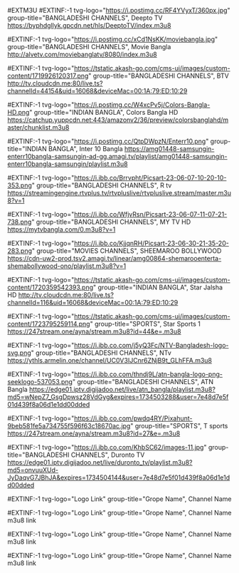 #EXTM3U
#EXTINF:-1 tvg-logo="https://i.postimg.cc/RF4YVyxT/360px.jpg" group-title="BANGLADESHI CHANNELS", Deepto TV
https://byphdgllyk.gpcdn.net/hls/DeeptoTV/index.m3u8

#EXTINF:-1 tvg-logo="https://i.postimg.cc/xCd1NsKK/moviebangla.jpg" group-title="BANGLADESHI CHANNELS", Movie Bangla
http://alvetv.com/moviebanglatv/8080/index.m3u8

#EXTINF:-1 tvg-logo="https://tstatic.akash-go.com/cms-ui/images/custom-content/1719926120317.png" group-title="BANGLADESHI CHANNELS", BTV
http://tv.cloudcdn.me:80/live.ts?channelId=44154&uid=16068&deviceMac=00:1A:79:ED:10:29

#EXTINF:-1 tvg-logo="https://i.postimg.cc/W4xcPv5j/Colors-Bangla-HD.png" group-title="INDIAN BANGLA", Colors Bangla HD
https://catchup.yuppcdn.net:443/amazonv2/36/preview/colorsbanglahd/master/chunklist.m3u8

#EXTINF:-1 tvg-logo="https://i.postimg.cc/QtpDWpzN/Enterr10.png" group-title="INDIAN BANGLA", Inter 10 Bangla
https://amg01448-samsungin-enterr10bangla-samsungin-ad-gg.amagi.tv/playlist/amg01448-samsungin-enterr10bangla-samsungin/playlist.m3u8

#EXTINF:-1 tvg-logo="https://i.ibb.co/Brrvpht/Picsart-23-06-07-10-20-10-353.png" group-title="BANGLADESHI CHANNELS", R tv
https://streamingengine.rtvplus.tv/rtvpluslive/rtvpluslive.stream/master.m3u8?v=1

#EXTINF:-1 tvg-logo="https://i.ibb.co/WfjvRsn/Picsart-23-06-07-11-07-21-738.png" group-title="BANGLADESHI CHANNELS", MY TV HD
https://mytvbangla.com/0.m3u8?v=1

#EXTINF:-1 tvg-logo="https://i.ibb.co/KjjqnRH/Picsart-23-06-30-21-35-20-283.png" group-title="MOVIES CHANNELS", SHEEMAROO BOLLYWOOD
https://cdn-uw2-prod.tsv2.amagi.tv/linear/amg00864-shemarooenterta-shemabollywood-ono/playlist.m3u8?v=1

#EXTINF:-1 tvg-logo="https://tstatic.akash-go.com/cms-ui/images/custom-content/1720359542393.png" group-title="INDIAN BANGLA", Star Jalsha HD
http://tv.cloudcdn.me:80/live.ts?channelId=116&uid=16068&deviceMac=00:1A:79:ED:10:29

#EXTINF:-1 tvg-logo="https://tstatic.akash-go.com/cms-ui/images/custom-content/1723795259114.png" group-title="SPORTS", Star Sports 1
https://247stream.one/ayna/stream.m3u8?id=44&e=.m3u8

#EXTINF:-1 tvg-logo="https://i.ibb.co.com/j5yQ3Fc/NTV-Bangladesh-logo-svg.png" group-title="BANGLADESHI CHANNELS", NTv
https://ythls.armelin.one/channel/UC0V3IJCnr6ZNjB9t_GLhFFA.m3u8

#EXTINF:-1 tvg-logo="https://i.ibb.co.com/thndj9L/atn-bangla-logo-png-seeklogo-537053.png" group-title="BANGLADESHI CHANNELS", ATN Bangla 
https://edge01.iptv.digijadoo.net/live/atn_bangla/playlist.m3u8?md5=wNepZ7_GsgDpwsz28VdGyg&expires=1734503288&user=7e48d7e5f01d439f8a06d1e1dd00dded

#EXTINF:-1 tvg-logo="https://i.ibb.co.com/pwdq4RY/Pixahunt-9beb581fe5a734755f596f63c18670ac.jpg" group-title="SPORTS", T sports 
https://247stream.one/ayna/stream.m3u8?id=27&e=.m3u8

#EXTINF:-1 tvg-logo="https://i.ibb.co.com/KhbSC62/images-11.jpg" group-title="BANGLADESHI CHANNELS", Duronto TV
https://edge01.iptv.digijadoo.net/live/duronto_tv/playlist.m3u8?md5=onvuuXUd-JyDaqvG7JBhJA&expires=1734504144&user=7e48d7e5f01d439f8a06d1e1dd00dded

#EXTINF:-1 tvg-logo="Logo Link" group-title="Grope Name", Channel Name


#EXTINF:-1 tvg-logo="Logo Link" group-title="Grope Name", Channel Name
m3u8 link

#EXTINF:-1 tvg-logo="Logo Link" group-title="Grope Name", Channel Name
m3u8 link

#EXTINF:-1 tvg-logo="Logo Link" group-title="Grope Name", Channel Name
m3u8 link
